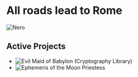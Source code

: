 # All roads lead to Rome
![Nero](https://i.pinimg.com/originals/0e/55/f9/0e55f9e4870b60e2528bbc8dd1abc2a3.gif)

## Active Projects
- ![Evil Maid of Babylon (Cryptography Library)](https://github.com/reshsix/libmaid)
- ![Ephemeris of the Moon Priestess](https://github.com/reshsix/libmona)

